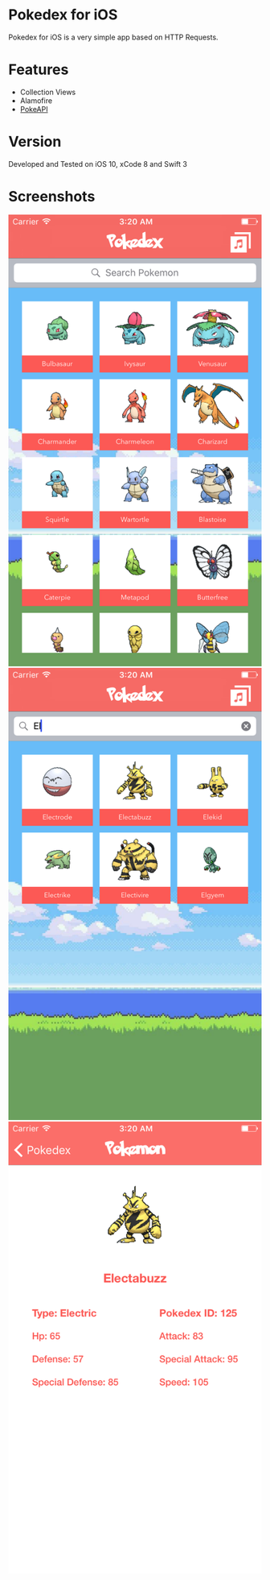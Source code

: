 # Pokedex for iOS

Pokedex for iOS is a very simple app based on HTTP Requests.

# Features

- Collection Views
- Alamofire
- [PokeAPI](http://pokeapi.co)

# Version
Developed and Tested on iOS 10, xCode 8 and Swift 3

# Screenshots
![Screenshot 1](https://github.com/hespinola/Pokedex/blob/master/Screenshots/1.png)  ![Screenshot 2](https://github.com/hespinola/Pokedex/blob/master/Screenshots/2.png)  ![Screenshot 3](https://github.com/hespinola/Pokedex/blob/master/Screenshots/3.png)